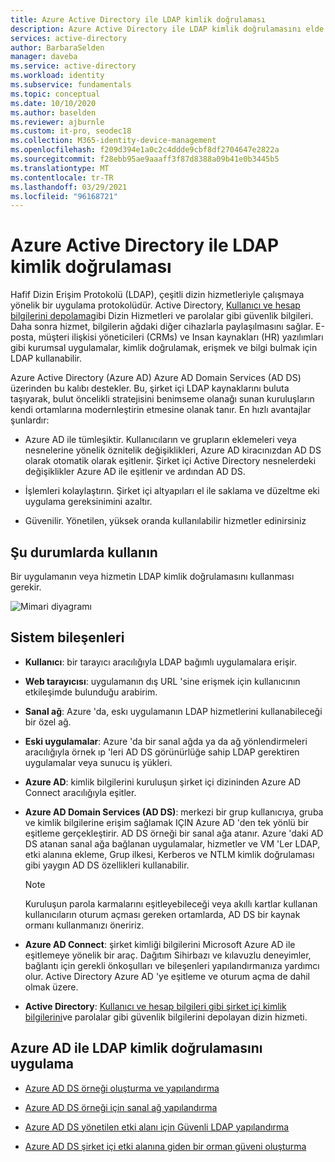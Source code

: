 ```yaml
---
title: Azure Active Directory ile LDAP kimlik doğrulaması
description: Azure Active Directory ile LDAP kimlik doğrulamasını elde etmeye yönelik mimari rehberlik.
services: active-directory
author: BarbaraSelden
manager: daveba
ms.service: active-directory
ms.workload: identity
ms.subservice: fundamentals
ms.topic: conceptual
ms.date: 10/10/2020
ms.author: baselden
ms.reviewer: ajburnle
ms.custom: it-pro, seodec18
ms.collection: M365-identity-device-management
ms.openlocfilehash: f209d394e1a0c2c4ddde9cbf8df2704647e2822a
ms.sourcegitcommit: f28ebb95ae9aaaff3f87d8388a09b41e0b3445b5
ms.translationtype: MT
ms.contentlocale: tr-TR
ms.lasthandoff: 03/29/2021
ms.locfileid: "96168721"
---
```

# <a name="ldap-authentication-with-azure-active-directory"></a>Azure Active Directory ile LDAP kimlik doğrulaması

Hafif Dizin Erişim Protokolü (LDAP), çeşitli dizin hizmetleriyle çalışmaya yönelik bir uygulama protokolüdür. Active Directory, [Kullanıcı ve hesap bilgilerini depolama](https://www.dnsstuff.com/active-directory-service-accounts)gibi Dizin Hizmetleri ve parolalar gibi güvenlik bilgileri. Daha sonra hizmet, bilgilerin ağdaki diğer cihazlarla paylaşılmasını sağlar. E-posta, müşteri ilişkisi yöneticileri (CRMs) ve Insan kaynakları (HR) yazılımları gibi kurumsal uygulamalar, kimlik doğrulamak, erişmek ve bilgi bulmak için LDAP kullanabilir. 

Azure Active Directory (Azure AD) Azure AD Domain Services (AD DS) üzerinden bu kalıbı destekler. Bu, şirket içi LDAP kaynaklarını buluta taşıyarak, bulut öncelikli stratejisini benimseme olanağı sunan kuruluşların kendi ortamlarına modernleştirin etmesine olanak tanır. En hızlı avantajlar şunlardır: 

* Azure AD ile tümleşiktir. Kullanıcıların ve grupların eklemeleri veya nesnelerine yönelik öznitelik değişiklikleri, Azure AD kiracınızdan AD DS olarak otomatik olarak eşitlenir. Şirket içi Active Directory nesnelerdeki değişiklikler Azure AD ile eşitlenir ve ardından AD DS.

* İşlemleri kolaylaştırın. Şirket içi altyapıları el ile saklama ve düzeltme eki uygulama gereksinimini azaltır. 

* Güvenilir. Yönetilen, yüksek oranda kullanılabilir hizmetler edinirsiniz 

## <a name="use-when"></a>Şu durumlarda kullanın

Bir uygulamanın veya hizmetin LDAP kimlik doğrulamasını kullanması gerekir.

![Mimari diyagramı](./media/authentication-patterns/ldap-auth.png)

## <a name="components-of-system"></a>Sistem bileşenleri

* **Kullanıcı**: bir tarayıcı aracılığıyla LDAP bağımlı uygulamalara erişir.

* **Web tarayıcısı**: uygulamanın dış URL 'sine erişmek için kullanıcının etkileşimde bulunduğu arabirim.

* **Sanal ağ**: Azure 'da, eskı uygulamanın LDAP hizmetlerini kullanabileceği bir özel ağ. 

* **Eski uygulamalar**: Azure 'da bir sanal ağda ya da ağ yönlendirmeleri aracılığıyla örnek ıp 'leri AD DS görünürlüğe sahip LDAP gerektiren uygulamalar veya sunucu iş yükleri. 

* **Azure AD**: kimlik bilgilerini kuruluşun şirket içi dizininden Azure AD Connect aracılığıyla eşitler.

* **Azure AD Domain Services (AD DS)**: merkezi bir grup kullanıcıya, gruba ve kimlik bilgilerine erişim sağlamak IÇIN Azure AD 'den tek yönlü bir eşitleme gerçekleştirir. AD DS örneği bir sanal ağa atanır. Azure 'daki AD DS atanan sanal ağa bağlanan uygulamalar, hizmetler ve VM 'Ler LDAP, etki alanına ekleme, Grup ilkesi, Kerberos ve NTLM kimlik doğrulaması gibi yaygın AD DS özellikleri kullanabilir.
   > [!NOTE]
   >  Kuruluşun parola karmalarını eşitleyebileceği veya akıllı kartlar kullanan kullanıcıların oturum açması gereken ortamlarda, AD DS bir kaynak ormanı kullanmanızı öneririz. 

* **Azure AD Connect**: şirket kimliği bilgilerini Microsoft Azure AD ile eşitlemeye yönelik bir araç. Dağıtım Sihirbazı ve kılavuzlu deneyimler, bağlantı için gerekli önkoşulları ve bileşenleri yapılandırmanıza yardımcı olur. Active Directory Azure AD 'ye eşitleme ve oturum açma de dahil olmak üzere. 

* **Active Directory**: [Kullanıcı ve hesap bilgileri gibi şirket içi kimlik bilgilerini](https://www.dnsstuff.com/active-directory-service-accounts)ve parolalar gibi güvenlik bilgilerini depolayan dizin hizmeti.

## <a name="implement-ldap-authentication-with-azure-ad"></a>Azure AD ile LDAP kimlik doğrulamasını uygulama

* [Azure AD DS örneği oluşturma ve yapılandırma](../../active-directory-domain-services/tutorial-create-instance.md) 

* [Azure AD DS örneği için sanal ağ yapılandırma](../../active-directory-domain-services/tutorial-configure-networking.md) 

* [Azure AD DS yönetilen etki alanı için Güvenli LDAP yapılandırma](../../active-directory-domain-services/tutorial-configure-ldaps.md) 

* [Azure AD DS şirket içi etki alanına giden bir orman güveni oluşturma](../../active-directory-domain-services/tutorial-create-forest-trust.md)


